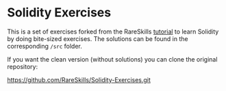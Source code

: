 # Solidity Exercises

This is a set of exercises forked from the RareSkills [tutorial](https://rareskills.io/learn-solidity) to learn Solidity by doing bite-sized exercises.
The solutions can be found in the corresponding `/src` folder.

If you want the clean version (without solutions) you can clone the original repository:

https://github.com/RareSkills/Solidity-Exercises.git
